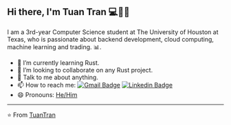 ## Hi there, I'm Tuan Tran :computer::boy::wave:

I am a 3rd-year Computer Science student at The University of Houston at Texas, who is passionate about backend development, cloud computing, machine learning and trading. :bar_chart:. 

- 🌱 I’m currently learning Rust.
- 👯 I’m looking to collaborate on any Rust project.
- 💬 Talk to me about anything.
- 📫 How to reach me: [![Gmail Badge](https://img.shields.io/badge/-tmtran38@uh.edu-c14438?style=flat&logo=Gmail&logoColor=white)](mailto:tmtran38@uh.edu "Connect via Email")
[![Linkedin Badge](https://img.shields.io/badge/-TuanTran-0072b1?style=flat&logo=Linkedin&logoColor=white)](https://www.linkedin.com/in/tuan-tran26/ "Connect on LinkedIn")
- 😄 Pronouns: [He/Him](https://www.mypronouns.org/he-him)

----

⭐️ From [TuanTran](https://github.com/tuantrann)
